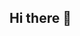 ## Hi there 👋

<!--
**ManishaG9/ManishaG9** is a ✨ _special_ ✨ repository because its `README.md` (this file) appears on your GitHub profile.

Here are some ideas to get you started:

- 🔭 I’m currently working on data analysis and business analysis projects
- 🌱 I’m currently learning python and R
- 👯 I’m looking to collaborate on powerbi and tableau and any other data visualization tool
- 🤔 I’m looking for help with 
- 💬 Ask me about python,R,powerbi and sql
- 📫 How to reach me: ...
- 😄 Pronouns: she/her
- ⚡ Fun fact: I am a sushi fan currently :p 
-->

